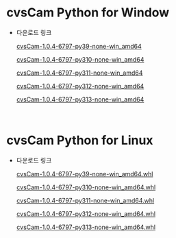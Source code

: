 
# cvsCam Python for Window
<ul><li>다운로드 링크</li>

[cvsCam-1.0.4-6797-py39-none-win_amd64](https://github.com/CREVIS/Camera/raw/refs/heads/master/cvsCam/Python/Windows/cvsCam-1.0.4-6797-py39-none-win_amd64.whl)

[cvsCam-1.0.4-6797-py310-none-win_amd64](https://github.com/CREVIS/Camera/raw/refs/heads/master/cvsCam/Python/Windows/cvsCam-1.0.4-6797-py310-none-win_amd64.whl)

[cvsCam-1.0.4-6797-py311-none-win_amd64](https://github.com/CREVIS/Camera/raw/refs/heads/master/cvsCam/Python/Windows/cvsCam-1.0.4-6797-py311-none-win_amd64.whl)

[cvsCam-1.0.4-6797-py312-none-win_amd64](https://github.com/CREVIS/Camera/raw/refs/heads/master/cvsCam/Python/Windows/cvsCam-1.0.4-6797-py312-none-win_amd64.whl)

[cvsCam-1.0.4-6797-py313-none-win_amd64](https://github.com/CREVIS/Camera/raw/refs/heads/master/cvsCam/Python/Windows/cvsCam-1.0.4-6797-py313-none-win_amd64.whl)

</ul>

<br>

# cvsCam Python for Linux
<ul><li>다운로드 링크</li>

[cvsCam-1.0.4-6797-py39-none-win_amd64.whl](https://github.com/CREVIS/Camera/raw/refs/heads/master/cvsCam/Python/Linux/cvsCam-1.0.4-6797-py39-none-win_amd64.whl)

[cvsCam-1.0.4-6797-py310-none-win_amd64.whl](https://github.com/CREVIS/Camera/raw/refs/heads/master/cvsCam/Python/Linux/cvsCam-1.0.4-6797-py310-none-win_amd64.whl)

[cvsCam-1.0.4-6797-py311-none-win_amd64.whl](https://github.com/CREVIS/Camera/raw/refs/heads/master/cvsCam/Python/Linux/cvsCam-1.0.4-6797-py311-none-win_amd64.whl)

[cvsCam-1.0.4-6797-py312-none-win_amd64.whl](https://github.com/CREVIS/Camera/raw/refs/heads/master/cvsCam/Python/Linux/cvsCam-1.0.4-6797-py312-none-win_amd64.whl)

[cvsCam-1.0.4-6797-py313-none-win_amd64.whl](https://github.com/CREVIS/Camera/raw/refs/heads/master/cvsCam/Python/Linux/cvsCam-1.0.4-6797-py313-none-win_amd64.whl)


